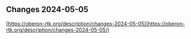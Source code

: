 ## Changes 2024-05-05

[https://oberon-rtk.org/description/changes-2024-05-05](https://oberon-rtk.org/description/changes-2024-05-05/)
